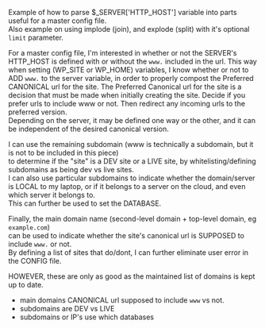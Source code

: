 Example of how to parse $_SERVER['HTTP_HOST'] variable into parts useful for a master config file.  
Also example on using implode (join), and explode (split) with it's optional `limit` parameter.

For a master config file, I'm interested in whether or not the SERVER's HTTP_HOST is defined with or without the `www.` included in the url.  This way when setting (WP_SITE or WP_HOME) variables, I know whether or not to ADD `www.` to the server variable, in order to properly compost the Preferred CANONICAL url for the site.  The Preferred Canonical url for the site is a decision that must be made when initially creating the site.  Decide if you prefer urls to include www or not.  Then redirect any incoming urls to the preferred version.  
Depending on the server, it may be defined one way or the other, and it can be independent of the desired canonical version.  

I can use the remaining subdomain (www is technically a subdomain, but it is not to be included in this piece)  
to determine if the "site" is a DEV site or a LIVE site, by whitelisting/defining subdomains as being dev vs live sites.  
I can also use particular subdomains to indicate whether the domain/server is LOCAL to my laptop, or if it belongs
  to a server on the cloud, and even which server it belongs to.  
  This can further be used to set the DATABASE.  

Finally, the main domain name (second-level domain + top-level domain, eg `example.com`)  
  can be used to indicate whether the site's canonical url is SUPPOSED to include `www.` or not.  
  By defining a list of sites that do/dont, I can further eliminate user error in the CONFIG file.  

HOWEVER, these are only as good as the maintained list of domains is kept up to date.  
  - main domains CANONICAL url supposed to include `www` vs not.  
  - subdomains are DEV vs LIVE  
  - subdomains or IP's use which databases  

